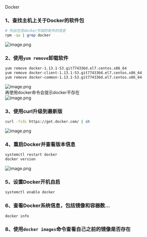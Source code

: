Docker
<a name="Hx4Zg"></a>
### 1、查找主机上关于Docker的软件包
```bash
# 列出包含docker字段的软件的信息
rpm -qa | grep docker
```
![image.png](https://cdn.nlark.com/yuque/0/2021/png/396745/1639119276611-5816c144-e783-4f09-ad23-95c9607ece6e.png#clientId=u1f01f98d-ef8c-4&from=paste&height=59&id=u0eea32b8&originHeight=176&originWidth=1513&originalType=binary&ratio=1&rotation=0&showTitle=false&size=41522&status=done&style=none&taskId=ufa7a054d-9da4-4c24-8442-78e09e91364&title=&width=504.3333333333333)
<a name="YaTN9"></a>
### 2、使用`yum remove`卸载软件
```bash
yum remove docker-1.13.1-53.git774336d.el7.centos.x86_64
yum remove docker-client-1.13.1-53.git774336d.el7.centos.x86_64
yum remove docker-common-1.13.1-53.git774336d.el7.centos.x86_64
```
![image.png](https://cdn.nlark.com/yuque/0/2021/png/396745/1639119301878-9f13973c-655c-402a-bfce-6341f94a7ef1.png#clientId=u1f01f98d-ef8c-4&from=paste&height=102&id=u72e59e46&originHeight=307&originWidth=2310&originalType=binary&ratio=1&rotation=0&showTitle=false&size=87958&status=done&style=none&taskId=u5ac983fb-2234-4ba6-8991-5290a335e5d&title=&width=770)<br />再使用docker命令会提示docker不存在<br />![image.png](https://cdn.nlark.com/yuque/0/2021/png/396745/1639119319809-2abb0c24-127a-4ed1-bcc7-51442eca35c6.png#clientId=u1f01f98d-ef8c-4&from=paste&height=149&id=u76832c3f&originHeight=447&originWidth=2336&originalType=binary&ratio=1&rotation=0&showTitle=false&size=119211&status=done&style=none&taskId=uba22ed90-359b-4f63-8c16-9f46ff5a7f0&title=&width=778.6666666666666)
<a name="Bg9OD"></a>
### 3、使用curl升级到最新版
```bash
curl -fsSL https://get.docker.com/ | sh
```
![image.png](https://cdn.nlark.com/yuque/0/2021/png/396745/1639121823332-05d1a129-e370-4e55-868b-421f0e241dab.png#clientId=u1f01f98d-ef8c-4&from=paste&height=543&id=u6c4099d7&originHeight=1630&originWidth=2521&originalType=binary&ratio=1&rotation=0&showTitle=false&size=344149&status=done&style=none&taskId=u1cb70521-0215-4cfe-8b41-ff9a8b2f921&title=&width=840.3333333333334)
<a name="CdLqn"></a>
### 4、重启Docker并查看版本信息
```bash
systemctl restart docker
docker version
```
![image.png](https://cdn.nlark.com/yuque/0/2021/png/396745/1639121856412-58cf7cb9-abc1-4713-8a23-07b92acdb2ff.png#clientId=u1f01f98d-ef8c-4&from=paste&height=546&id=uccb56b46&originHeight=1637&originWidth=2518&originalType=binary&ratio=1&rotation=0&showTitle=false&size=305023&status=done&style=none&taskId=u491a6f4f-5cc6-44c2-bc83-98e3ba8de05&title=&width=839.3333333333334)
<a name="du1qo"></a>
### 5、设置Docker开机自启
```bash
systemctl enable docker
```
<a name="q7AD6"></a>
### 6、查看Docker系统信息，包括镜像和容器数…
```bash
docker info
```
<a name="wkQWk"></a>
### 8、使用`docker images`命令查看自己之前的镜像是否存在
[<br />](https://blog.csdn.net/qq_39629343/article/details/80168084)
